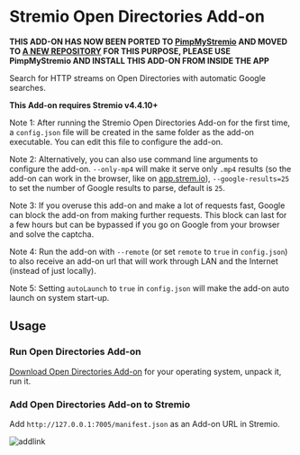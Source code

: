 # Stremio Open Directories Add-on

**THIS ADD-ON HAS NOW BEEN PORTED TO [PimpMyStremio](https://www.reddit.com/r/StremioAddons/comments/bsgvjt/news_pimpmystremio_release_a_local_addon_manager/) AND MOVED TO [A NEW REPOSITORY](https://github.com/BoredLama/stremio-open-directories-local) FOR THIS PURPOSE, PLEASE USE PimpMyStremio AND INSTALL THIS ADD-ON FROM INSIDE THE APP**

Search for HTTP streams on Open Directories with automatic Google searches.

**This Add-on requires Stremio v4.4.10+**

Note 1: After running the Stremio Open Directories Add-on for the first time, a `config.json` file will be created in the same folder as the add-on executable. You can edit this file to configure the add-on.

Note 2: Alternatively, you can also use command line arguments to configure the add-on. `--only-mp4` will make it serve only `.mp4` results (so the add-on can work in the browser, like on [app.strem.io](https://app.strem.io/shell-v4.4/)), `--google-results=25` to set the number of Google results to parse, default is `25`.

Note 3: If you overuse this add-on and make a lot of requests fast, Google can block the add-on from making further requests. This block can last for a few hours but can be bypassed if you go on Google from your browser and solve the captcha.

Note 4: Run the add-on with `--remote` (or set `remote` to `true` in `config.json`) to also receive an add-on url that will work through LAN and the Internet (instead of just locally).

Note 5: Setting `autoLaunch` to `true` in `config.json` will make the add-on auto launch on system start-up.


## Usage


### Run Open Directories Add-on

[Download Open Directories Add-on](https://github.com/BoredLama/stremio-open-directories-addon/releases) for your operating system, unpack it, run it.


### Add Open Directories Add-on to Stremio

Add `http://127.0.0.1:7005/manifest.json` as an Add-on URL in Stremio.

![addlink](https://user-images.githubusercontent.com/1777923/43146711-65a33ccc-8f6a-11e8-978e-4c69640e63e3.png)
